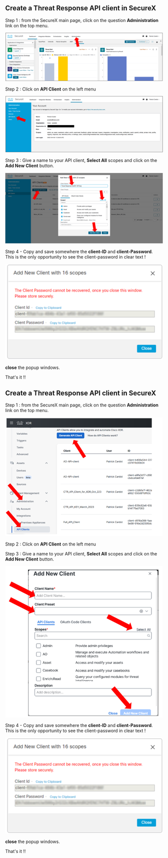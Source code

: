 ## Create a Threat Response API client in SecureX

Step 1 : from the SecureX main page, click on the question **Administration** link on the top menu.

![](assets/img/b1.png)


Step 2 : Click on **API Client** on the left menu 

![](assets/img/b3.png)

Step 3 : Give a name to your API client, **Select All** scopes and click on the **Add New Client**  button.

![](assets/img/b4.png)

Step 4 - Copy and save somewhere the **client-ID** and **client-Password**. This is the only opportunity to see the client-password in clear text !

![](assets/img/b5.png)

**close** the popup windows.

That's it !!

## Create a Threat Response API client in SecureX

Step 1 : from the SecureX main page, click on the question **Administration** link on the top menu.

![](assets/img/c1.png)

Step 2 : Click on **API Client** on the left menu 

Step 3 : Give a name to your API client, **Select All** scopes and click on the **Add New Client**  button.

![](assets/img/c2.png)

Step 4 - Copy and save somewhere the **client-ID** and **client-Password**. This is the only opportunity to see the client-password in clear text !

![](assets/img/b5.png)

**close** the popup windows.

That's it !!